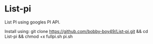 # List-pi
List PI using googles PI API.

Install using: git clone https://github.com/bobby-boy49/List-pi.git && cd List-pi && chmod +x fullpi.sh pi.sh
